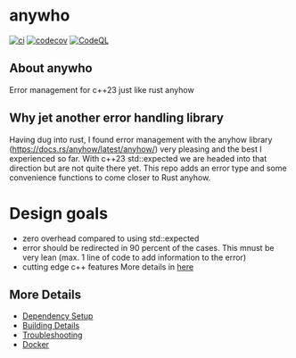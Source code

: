 # anywho

[![ci](https://github.com/johannes-graeter/anywho/actions/workflows/ci.yml/badge.svg)](https://github.com/johannes-graeter/anywho/actions/workflows/ci.yml)
[![codecov](https://codecov.io/gh/johannes-graeter/anywho/branch/main/graph/badge.svg)](https://codecov.io/gh/johannes-graeter/anywho)
[![CodeQL](https://github.com/johannes-graeter/anywho/actions/workflows/codeql-analysis.yml/badge.svg)](https://github.com/johannes-graeter/anywho/actions/workflows/codeql-analysis.yml)

## About anywho
Error management for c++23 just like rust anyhow

## Why jet another error handling library
Having dug into rust, I found error management with the anyhow library (https://docs.rs/anyhow/latest/anyhow/) very pleasing and the best I experienced so far.
With c++23 std::expected we are headed into that direction but are not quite there yet.
This repo adds an error type and some convenience functions to come closer to Rust anyhow.

# Design goals
* zero overhead compared to using std::expected
* error should be redirected in 90 percent of the cases. This mnust be very lean (max. 1 line of code to add information to the error)
* cutting edge c++ features
More details in [here](design.md)

## More Details

 * [Dependency Setup](README_dependencies.md)
 * [Building Details](README_building.md)
 * [Troubleshooting](README_troubleshooting.md)
 * [Docker](README_docker.md)
